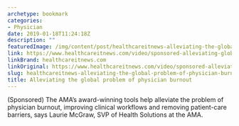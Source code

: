 ```yaml
---
archetype: bookmark
categories:
- Physician
date: 2019-01-18T11:24:18Z
description: ""
featuredImage: /img/content/post/healthcareitnews-alleviating-the-global-problem-of-physician-burnout.JPG
link: https://www.healthcareitnews.com/video/sponsored-alleviating-global-problem-physician-burnout
linkBrand: healthcareitnews.com
linkOriginal: https://www.healthcareitnews.com/video/sponsored-alleviating-global-problem-physician-burnout
slug: healthcareitnews-alleviating-the-global-problem-of-physician-burnout
title: Alleviating the global problem of physician burnout
---
```

(Sponsored) The AMA’s award-winning tools help alleviate the problem of physician burnout, improving clinical workflows and removing patient-care barriers, says Laurie McGraw, SVP of Health Solutions at the AMA.

